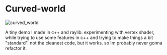 # Curved-world
![curved_world](https://user-images.githubusercontent.com/100201070/227820470-aa4122d6-1a85-4872-839f-3a2f37a84ffb.png)

A tiny demo I made in c++ and raylib. experimenting with vertex shader, while trying to use some features in c++ and trying to make things a bit "standard". not the cleanest code, but it works. so Im probably never gonna refactor it.
